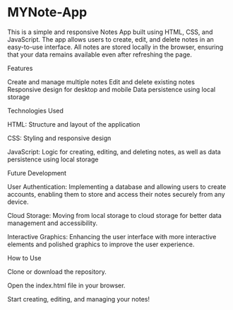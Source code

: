 # MYNote-App

This is a simple and responsive Notes App built using HTML, CSS, and JavaScript. The app allows users to create, edit, and delete notes in an easy-to-use interface. All notes are stored locally in the browser, ensuring that your data remains available even after refreshing the page.

Features

Create and manage multiple notes
Edit and delete existing notes
Responsive design for desktop and mobile
Data persistence using local storage


Technologies Used



HTML: Structure and layout of the application

CSS: Styling and responsive design

JavaScript: Logic for creating, editing, and deleting notes, as well as data persistence using local storage


Future Development

User Authentication:  Implementing a database and allowing users to create accounts, enabling them to store and access their notes securely from any device.

Cloud Storage:  Moving from local storage to cloud storage for better data management and accessibility.

Interactive Graphics:  Enhancing the user interface with more interactive elements and polished graphics to improve the user experience.


How to Use

Clone or download the repository.

Open the index.html file in your browser.

Start creating, editing, and managing your notes!
